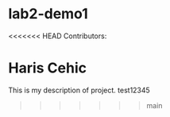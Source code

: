 # lab2-demo1


<<<<<<< HEAD
Contributors:

Haris Cehic
=======
This is my description of project. test12345
>>>>>>> main
